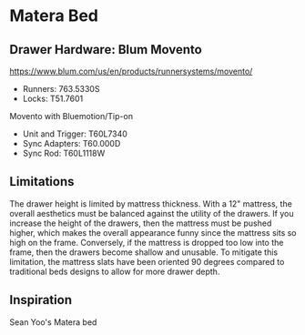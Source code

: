# Matera Bed

## Drawer Hardware: Blum Movento

<https://www.blum.com/us/en/products/runnersystems/movento/>

* Runners: 763.5330S
* Locks: T51.7601

Movento with Bluemotion/Tip-on

* Unit and Trigger: T60L7340
* Sync Adapters: T60.000D
* Sync Rod: T60L1118W

## Limitations

The drawer height is limited by mattress thickness. With a 12" mattress, the overall aesthetics must be balanced against the utility of the drawers. If you increase the height of the drawers, then the mattress must be pushed higher, which makes the overall appearance funny since the mattress sits so high on the frame. Conversely, if the mattress is dropped too low into the frame, then the drawers become shallow and unusable. To mitigate this limitation, the mattress slats have been oriented 90 degrees compared to traditional beds designs to allow for more drawer depth.

## Inspiration

Sean Yoo's Matera bed